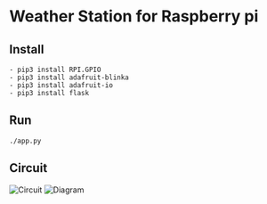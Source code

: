 # Weather Station for Raspberry pi

## Install
```
- pip3 install RPI.GPIO
- pip3 install adafruit-blinka
- pip3 install adafruit-io
- pip3 install flask
```

## Run
```
./app.py
```


## Circuit
![Circuit](https://github.com/lautarocastillo/weather-station/images/circuit.png)
![Diagram](https://github.com/lautarocastillo/weather-stationimages/diagram.png)
